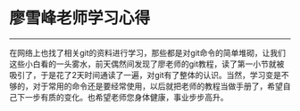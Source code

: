 # 廖雪峰老师学习心得
****
在网络上也找了相关git的资料进行学习，那些都是对git命令的简单堆砌，让我们这些小白看的一头雾水，前天偶然间发现了廖老师的git教程，读了第一小节就被吸引了，于是花了2天时间通读了一遍，对git有了整体的认识。当然，学习变是不够的，对于常用的命令还是要经常使用，以后就把老师的教程当做手册了，希望自己下一步有质的变化。也希望老师您身体健康，事业步步高升。
